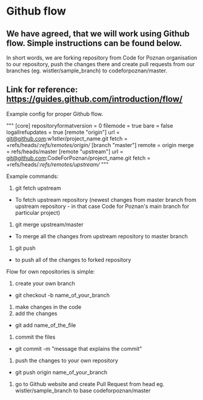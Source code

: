 # Github flow

## We have agreed, that we will work using Github flow. Simple instructions can be found below.

In short words, we are forking repository from Code for Poznan organisation to our repository, push the changes there and create pull requests from our branches (eg. wistler/sample_branch) to codeforpoznan/master. 

## Link for reference: https://guides.github.com/introduction/flow/

Example config for proper Github flow.

"""
[core]
        repositoryformatversion = 0
        filemode = true
        bare = false
        logallrefupdates = true
[remote "origin"]
        url = git@github.com:w1stler/project_name.git
        fetch = +refs/heads/*:refs/remotes/origin/*
[branch "master"]
        remote = origin
        merge = refs/heads/master
[remote "upstream"]
        url = git@github.com:CodeForPoznan/project_name.git
        fetch = +refs/heads/*:refs/remotes/upstream/*
"""

Example commands:

1. git fetch upstream
  * To fetch upstream repository (newest changes from master branch from upstream repository - in that case Code for Poznan's main branch for particular project)
1. git merge upstream/master
  * To merge all the changes from upstream repository to master branch
1. git push
  * to push all of the changes to forked repository

Flow for own repositories is simple:

1. create your own branch 
  * git checkout -b name_of_your_branch
1. make changes in the code
1. add the changes
  * git add name_of_the_file
1. commit the files 
  * git commit -m "message that explains the commit"
1. push the changes to your own repository
  * git push origin name_of_your_branch
1. go to Github website and create Pull Request from head eg. wistler/sample_branch to base codeforpoznan/master